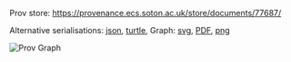 
Prov store: https://provenance.ecs.soton.ac.uk/store/documents/77687/

Alternative serialisations: [json](https://provenance.ecs.soton.ac.uk/store/documents/77687.json), [turtle](https://provenance.ecs.soton.ac.uk/store/documents/77687.ttl),
Graph: [svg](https://provenance.ecs.soton.ac.uk/store/documents/77687.svg), [PDF](https://provenance.ecs.soton.ac.uk/store/documents/77687.pdf), [png](https://provenance.ecs.soton.ac.uk/store/documents/77687.png)

![Prov Graph](https://provenance.ecs.soton.ac.uk/store/documents/77687.png)

        